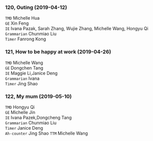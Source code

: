 ### 120, Outing (2019-04-12)
`TMD` Michelle Hua  
`GE` Xin Feng    
`IE` Ivana Pazak, Sarah Zhang, Wujie Zhang, Michelle Wang, Hongyu Qi      
`Grammarian` Chunmiao Liu    
`Timer` Fanrong Kong    

### 121, How to be happy at work (2019-04-26)
`TMD` Michelle Wang   
`GE` Dongchen Tang    
`IE` Maggie Li,Janice Deng         
`Grammarian` Ivana    
`Timer` Jing Shao    

### 122, My mum (2019-05-10)
`TMD` Hongyu Qi   
`GE` Michelle Jin    
`IE` Ivana Pazek,Dongcheng Tang         
`Grammarian` Chunmiao Liu    
`Timer` Janice Deng    
`Ah-counter` Jing Shao
`TTM` Michelle Wang
